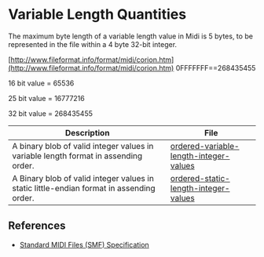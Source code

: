# Variable Length Quantities

The maximum byte length of a variable length value in Midi is 5 bytes, to be represented in the file within a 4 byte 32-bit integer.  

[http://www.fileformat.info/format/midi/corion.htm](http://www.fileformat.info/format/midi/corion.htm)
0FFFFFFF==268435455  

16 bit value = 65536  

25 bit value = 16777216  

32 bit value = 268435455  

| Description | File |
|---|---|
| A binary blob of valid integer values in variable length format in assending order. | [ordered-variable-length-integer-values](ordered-variable-length-integer-values.bin) |
| A Binary blob of valid integer values in static little-endian format in assending order. | [ordered-static-length-integer-values](ordered-static-length-integer-values.bin) |

## References

- [Standard MIDI Files (SMF) Specification](https://www.midi.org/specifications/item/standard-midi-files-smf)
